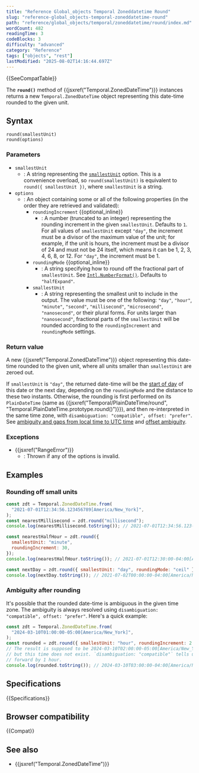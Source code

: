 ```yaml
---
title: "Reference Global_objects Temporal Zoneddatetime Round"
slug: "reference-global_objects-temporal-zoneddatetime-round"
path: "reference/global_objects/temporal/zoneddatetime/round/index.md"
wordCount: 482
readingTime: 3
codeBlocks: 3
difficulty: "advanced"
category: "Reference"
tags: ["objects", "rest"]
lastModified: "2025-08-02T14:16:44.697Z"
---
```



{{SeeCompatTable}}

The **`round()`** method of {{jsxref("Temporal.ZonedDateTime")}} instances returns a new `Temporal.ZonedDateTime` object representing this date-time rounded to the given unit.

## Syntax

```js-nolint
round(smallestUnit)
round(options)
```

### Parameters

- `smallestUnit`
  - : A string representing the [`smallestUnit`](#smallestunit_2) option. This is a convenience overload, so `round(smallestUnit)` is equivalent to `round({ smallestUnit })`, where `smallestUnit` is a string.
- `options`
  - : An object containing some or all of the following properties (in the order they are retrieved and validated):
    - `roundingIncrement` {{optional_inline}}
      - : A number (truncated to an integer) representing the rounding increment in the given `smallestUnit`. Defaults to `1`. For all values of `smallestUnit` except `"day"`, the increment must be a divisor of the maximum value of the unit; for example, if the unit is hours, the increment must be a divisor of 24 and must not be 24 itself, which means it can be 1, 2, 3, 4, 6, 8, or 12. For `"day"`, the increment must be 1.
    - `roundingMode` {{optional_inline}}
      - : A string specifying how to round off the fractional part of `smallestUnit`. See [`Intl.NumberFormat()`](/en-US/docs/Web/JavaScript/Reference/Global_Objects/Intl/NumberFormat/NumberFormat#roundingmode). Defaults to `"halfExpand"`.
    - `smallestUnit`
      - : A string representing the smallest unit to include in the output. The value must be one of the following: `"day"`, `"hour"`, `"minute"`, `"second"`, `"millisecond"`, `"microsecond"`, `"nanosecond"`, or their plural forms. For units larger than `"nanosecond"`, fractional parts of the `smallestUnit` will be rounded according to the `roundingIncrement` and `roundingMode` settings.

### Return value

A new {{jsxref("Temporal.ZonedDateTime")}} object representing this date-time rounded to the given unit, where all units smaller than `smallestUnit` are zeroed out.

If `smallestUnit` is `"day"`, the returned date-time will be the [start of day](/en-US/docs/Web/JavaScript/Reference/Global_Objects/Temporal/ZonedDateTime/startOfDay) of this date or the next day, depending on the `roundingMode` and the distance to these two instants. Otherwise, the rounding is first performed on its `PlainDateTime` (same as {{jsxref("Temporal/PlainDateTime/round", "Temporal.PlainDateTime.prototype.round()")}}), and then re-interpreted in the same time zone, with `disambiguation: "compatible", offset: "prefer"`. See [ambiguity and gaps from local time to UTC time](/en-US/docs/Web/JavaScript/Reference/Global_Objects/Temporal/ZonedDateTime#ambiguity_and_gaps_from_local_time_to_utc_time) and [offset ambiguity](/en-US/docs/Web/JavaScript/Reference/Global_Objects/Temporal/ZonedDateTime#offset_ambiguity).

### Exceptions

- {{jsxref("RangeError")}}
  - : Thrown if any of the options is invalid.

## Examples

### Rounding off small units

```js
const zdt = Temporal.ZonedDateTime.from(
  "2021-07-01T12:34:56.123456789[America/New_York]",
);
const nearestMillisecond = zdt.round("millisecond");
console.log(nearestMillisecond.toString()); // 2021-07-01T12:34:56.123-04:00[America/New_York]

const nearestHalfHour = zdt.round({
  smallestUnit: "minute",
  roundingIncrement: 30,
});
console.log(nearestHalfHour.toString()); // 2021-07-01T12:30:00-04:00[America/New_York]

const nextDay = zdt.round({ smallestUnit: "day", roundingMode: "ceil" });
console.log(nextDay.toString()); // 2021-07-02T00:00:00-04:00[America/New_York]
```

### Ambiguity after rounding

It's possible that the rounded date-time is ambiguous in the given time zone. The ambiguity is always resolved using `disambiguation: "compatible", offset: "prefer"`. Here's a quick example:

```js
const zdt = Temporal.ZonedDateTime.from(
  "2024-03-10T01:00:00-05:00[America/New_York]",
);
const rounded = zdt.round({ smallestUnit: "hour", roundingIncrement: 2 });
// The result is supposed to be 2024-03-10T02:00:00-05:00[America/New_York],
// but this time does not exist. `disambiguation: "compatible"` tells us to move
// forward by 1 hour.
console.log(rounded.toString()); // 2024-03-10T03:00:00-04:00[America/New_York]
```

## Specifications

{{Specifications}}

## Browser compatibility

{{Compat}}

## See also

- {{jsxref("Temporal.ZonedDateTime")}}
